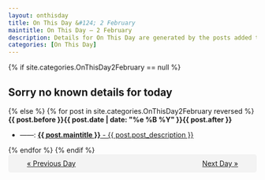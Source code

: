 ```yaml
---
layout: onthisday
title: On This Day &#124; 2 February
maintitle: On This Day — 2 February
description: Details for On This Day are generated by the posts added to the website so the content is subject to changes/updates over time.
categories: [On This Day]
---
```


{% if site.categories.OnThisDay2February == null %}
<h2>Sorry no known details for today</h2>
{% else %}
{% for post in site.categories.OnThisDay2February reversed %}
<strong>{{ post.before }}{{ post.date | date: "%e %B %Y" }}{{ post.after }}</strong>
<ul>
<li> ——: <a class="{{ post.class }}" href="{{ post.url }}"><strong>{{ post.maintitle }}</strong> - {{ post.post_description }}</a></li>
</ul>
{% endfor %}
{% endif %}
<br />
<div style="background-color: #f3f3f3; padding: 10px; border-radius: 5px; text-align: center; display: flex; justify-content: space-evenly;">
<a href="/onthisday/02/02-01">« Previous Day</a>
<span style="visibility:hidden;">[ Visit Leap Year February 29 ]</span>
<a href="/onthisday/02/02-03">Next Day »</a>
</div>
